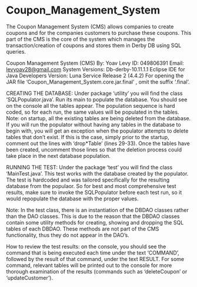# Coupon_Management_System
The Coupon Management System (CMS) allows companies to create coupons and for the companies customers to purchase these coupons. This part of the CMS is the core of the system which manages the transaction/creation of coupons and stores them in Derby DB using SQL queries.

Coupon Management System (CMS)
By: Yoav Levy
ID: 049806391
Email: levyoav28@gmail.com
System Versions:
Db-derby-10.11.1.1
Eclipse IDE for Java Developers Version: Luna Service Release 2 (4.4.2)
For opening the JAR file ‘Coupon_Management_System.core.jar.final’ , omit the suffix ‘.final’.

CREATING THE DATABASE:
Under package ‘utility’ you will find the class ‘SQLPopulator.java’. Run its main to populate the database. You
should see on the console all the tables appear. The population sequence is hard coded, so for each run, the same
values will be populated in the tables.
Note: on startup, all the existing tables are being deleted from the database. If you will run the populator without
having any tables in the database to begin with, you will get an exception when the populator attempts to delete
tables that don’t exist. If this is the case, simply prior to the startup, comment out the lines with ‘drop*Table’ (lines
29-33). Once the tables have been created, uncomment those lines so that the deletion process could take place in
the next database population.

RUNNING THE TEST:
Under the package ‘test’ you will find the class ‘MainTest.java’. This test works with the database created by the
populator. The test is hardcoded and was tailored specifically for the resulting database from the populaor. So for
best and most comprehensive test results, make sure to invoke the SQLPopulator before each test run, so it would
repopulate the database with the proper values.

Note: In the test class, there is an instantiation of the DBDAO classes rather than the DAO classes. This is due to
the reason that the DBDAO classes contain some utility methods for creating, showing and dropping the SQL tables
of each DBDAO. These methods are not part of the CMS functionality, thus they do not appear in the DAO’s.

How to review the test results: on the console, you should see the command that is being executed each time
under the text ‘COMMAND’, followed by the result of that command, under the text RESULT. For some command,
relevant tables will be printed out to the console for more thorough examination of the results (commands such as
‘deleteCoupon’ or ‘updateCustomer’).
